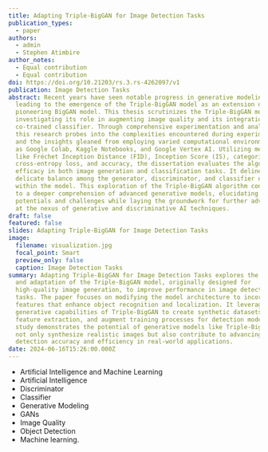```yaml
---
title: Adapting Triple-BigGAN for Image Detection Tasks
publication_types:
  - paper
authors:
  - admin
  - Stephen Atimbire
author_notes:
  - Equal contribution
  - Equal contribution
doi: https://doi.org/10.21203/rs.3.rs-4262097/v1
publication: Image Detection Tasks
abstract: Recent years have seen notable progress in generative modeling,
  leading to the emergence of the Triple-BigGAN model as an extension of the
  pioneering BigGAN model. This thesis scrutinizes the Triple-BigGAN model,
  investigating its role in augmenting image quality and its integration with a
  co-trained classifier. Through comprehensive experimentation and analysis,
  this research probes into the complexities encountered during experimentation
  and the insights gleaned from employing varied computational environments such
  as Google Colab, Kaggle Notebooks, and Google Vertex AI. Utilizing metrics
  like Fréchet Inception Distance (FID), Inception Score (IS), categorical
  cross-entropy loss, and accuracy, the dissertation evaluates the algorithm's
  efficacy in both image generation and classification tasks. It delineates the
  delicate balance among the generator, discriminator, and classifier elements
  within the model. This exploration of the Triple-BigGAN algorithm contributes
  to a deeper comprehension of advanced generative models, elucidating their
  potentials and challenges while laying the groundwork for further advancements
  at the nexus of generative and discriminative AI techniques.
draft: false
featured: false
slides: Adapting Triple-BigGAN for Image Detection Tasks
image:
  filename: visualization.jpg
  focal_point: Smart
  preview_only: false
  caption: Image Detection Tasks
summary: Adapting Triple-BigGAN for Image Detection Tasks explores the extension
  and adaptation of the Triple-BigGAN model, originally designed for
  high-quality image generation, to improve performance in image detection
  tasks. The paper focuses on modifying the model architecture to incorporate
  features that enhance object recognition and localization. It leverages the
  generative capabilities of Triple-BigGAN to create synthetic datasets, refine
  feature extraction, and augment training processes for detection models. The
  study demonstrates the potential of generative models like Triple-BigGAN to
  not only synthesize realistic images but also contribute to advancing image
  detection accuracy and efficiency in real-world applications.
date: 2024-06-16T15:26:00.000Z
---
```

* Artificial Intelligence and Machine Learning
* Artificial Intelligence
* Discriminator
* Classifier
* Generative Modeling
* GANs
* Image Quality
* Object Detection
* Machine learning.
